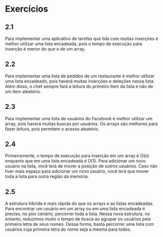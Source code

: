 # Exercícios

## 2.1
Para implementar uma aplicativo de tarefas que lida com muitas inserções é melhor utilizar uma lista encadeada, pois o tempo de execução para inserção é menor do que o de um array.

## 2.2
Para implementar uma lista de pedidos de um restaurante é melhor utilizar uma lista encadeado, pois haverá muitas inserções e deleções nessa lista. Além disso, o chef sempre fará a leitura do primeiro item da lista e não de um item aleatório.

## 2.3
Para implementar uma lista de usuários do Facebook é melhor utilizar um array, pois haverá muitas buscas por usuários. Os arrays são melhores para fazer leitura, pois permitem o acesso aleatório.

## 2.4
Primeiramente, o tempo de execução para inserção em um array é O(n) enquanto que em uma lista encadeada é O(1). Para adicionar um novo usuário na lista, você terá de mover a posição de outros usuários. Caso não tiver mais espaço para adicionar um novo usuário, você terá que mover toda a lista para outra região da memória.

## 2.5
A estrutura híbrida é mais rápida do que os arrays e as listas encadeadas. Para encontrar um usuário em um array ou em uma lista encadeada é preciso, no pior cenário, percorrer toda a lista. Nessa nova estrutura, no entanto, reduzimos muito o tempo de busca ao agrupar os usuários pela primeira letra de seus nomes. Dessa forma, basta percorrer uma lista com usuários cuja primeira letra do nome seja a mesma para todos.

